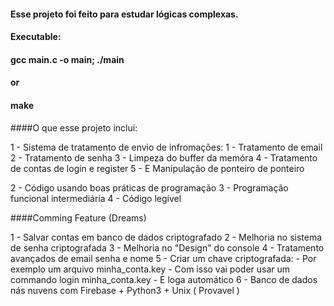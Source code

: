 #### Esse projeto foi feito para estudar lógicas complexas.
#### Executable: 
####      gcc main.c -o main; ./main
####      or
####      make

####O que esse projeto inclui:

1 - Sistema de tratamento de envio de infromações:
    1 - Tratamento de email
    2 - Tratamento de senha
    3 - Limpeza do buffer da memóra
    4 - Tratamento de contas de login e register
    5 - E Manipulação de ponteiro de ponteiro

2 - Código usando boas práticas de programação
3 - Programação funcional intermediária
4 - Código legível


####Comming Feature (Dreams)

1 - Salvar contas em banco de dados criptografado
2 - Melhoria no sistema de senha criptografada
3 - Melhoria no "Design" do console
4 - Tratamento avançados de email senha e nome
5 - Criar um chave criptografada:
    - Por exemplo um arquivo minha_conta.key
    - Com isso vai poder usar um commando login minha_conta.key
    - E loga automático
6 - Banco de dados nás nuvens com Firebase + Python3 + Unix ( Provavel )
